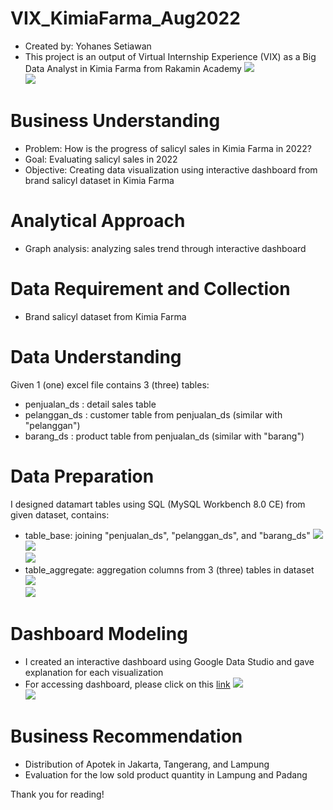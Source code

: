 # VIX_KimiaFarma_Aug2022
* Created by: Yohanes Setiawan
* This project is an output of Virtual Internship Experience (VIX) as a Big Data Analyst in Kimia Farma from Rakamin Academy
![](https://drive.google.com/uc?export=view&id=1YBogKlZy3aFD2uO8e1fBqGNqbiMYDCA6) </br>
![](https://drive.google.com/uc?export=view&id=1uTDQOzDRCErExQeJsna3kVYtl_MxUeYj) </br>

# **Business Understanding**
* Problem: How is the progress of salicyl sales in Kimia Farma in 2022?
* Goal: Evaluating salicyl sales in 2022
* Objective: Creating data visualization using interactive dashboard from brand salicyl dataset in Kimia Farma

# **Analytical Approach**
* Graph analysis: analyzing sales trend through interactive dashboard

# **Data Requirement and Collection**
* Brand salicyl dataset from Kimia Farma

# **Data Understanding**
Given 1 (one) excel file contains 3 (three) tables:
* penjualan_ds : detail sales table
* pelanggan_ds : customer table from penjualan_ds (similar with "pelanggan")
* barang_ds : product table from penjualan_ds (similar with "barang")

# **Data Preparation**
I designed datamart tables using SQL (MySQL Workbench 8.0 CE) from given dataset, contains:
* table_base: joining "penjualan_ds", "pelanggan_ds", and "barang_ds"
![](https://drive.google.com/uc?export=view&id=1Ki0fPt70vOaKucjJQMN2UBD645rew-I4) </br>
![](https://drive.google.com/uc?export=view&id=19rIKIjBtSY9VIF-nfXFjPfZPBPsd0TUs) </br>
![](https://drive.google.com/uc?export=view&id=1FjUwZpA0pEdbySmshqcIpAUE0mccLH6p) </br>
* table_aggregate: aggregation columns from 3 (three) tables in dataset
![](https://drive.google.com/uc?export=view&id=1LMOVnKQyR9sY5cmomjBdp_WLSnqbiQ1G) </br>
![](https://drive.google.com/uc?export=view&id=1YSK8c4fDzEh4H3pOD7q7ZfeBs5jroWMt) </br>

# **Dashboard Modeling**
* I created an interactive dashboard using Google Data Studio and gave explanation for each visualization
* For accessing dashboard, please click on this [link](https://datastudio.google.com/reporting/df102b0f-0a62-4f90-84a0-095c536450d1)
![](https://drive.google.com/uc?export=view&id=1LmdkmrmdamYbwTQgxTBXIaSJaodTqraY) </br>
![](https://drive.google.com/uc?export=view&id=1fRqFZfL7xDE3Mt0SXqg0xOqLFa2F4Icc) </br>

# **Business Recommendation**
* Distribution of Apotek in Jakarta, Tangerang, and Lampung
* Evaluation for the low sold product quantity in Lampung and Padang

Thank you for reading!